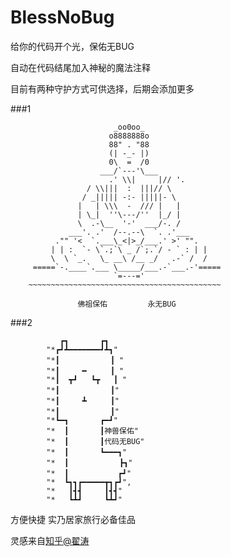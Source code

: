 # BlessNoBug

给你的代码开个光，保佑无BUG

自动在代码结尾加入神秘的魔法注释

目前有两种守护方式可供选择，后期会添加更多


###1


		                   _oo0oo_
                		  o8888888o
                		  88" . "88
        		          (| -_- |)
        		          0\  =  /0
                		___/`---'\___
                	      .' \\|     |// '.
		             / \\|||  :  |||// \
		            / _||||| -:- |||||- \
           		   |   | \\\  -  /// |   |
        		   | \_|  ''\---/''  |_/ |
        		   \  .-\__  '-'  ___/-. /
        		 ___'. .'  /--.--\  `. .'___
		      ."" '<  `.___\_<|>_/___.' >' "".
		     | | :  `- \`.;`\ _ /`;.`/ - ` : | |
		     \  \ `_.   \_ __\ /__ _/   .-` /  /
		 =====`-.____`.___ \_____/___.-`___.-'=====
		                   `=---='
 		~~~~~~~~~~~~~~~~~~~~~~~~~~~~~~~~~~~~~~~~~~~

		           佛祖保佑         永无BUG


###2


			   ┏┓       ┏┓
			"*┏┛┻━━━━━━━┛┻┓"
			"*┃　　　　　   ┃ "
			"*┃　　　━　  　┃ "
			"*┃  ┳┛   ┗┳   ┃ "
			"*┃　　　　　   ┃"
			"*┃　　　┻　　  ┃"
			"*┃　　　　　   ┃"
			"*┗━┓       ┏━┛"
			"*  ┃　　　  ┃神兽保佑"
			"*  ┃　　　  ┃代码无BUG"
			"*  ┃　　　  ┗━━━┓"
			"*  ┃　　　   　　┣┓"
			"*  ┃　　　　　　 ┏┛"
			"*  ┗┓┓┏━━━━━┳┓┏┛",
			"*   ┃┫┫     ┃┫┫"
			"*   ┗┻┛     ┗┻┛"


方便快捷
实乃居家旅行必备佳品

灵感来自[知乎@翟涛](http://www.zhihu.com/question/29502437#)

